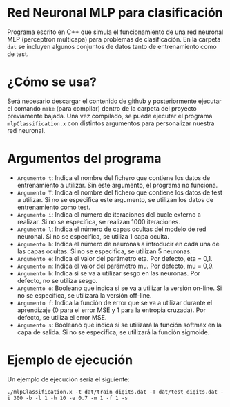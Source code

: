 # Red Neuronal MLP para clasificación
Programa escrito en C++ que simula el funcionamiento de una red neuronal MLP (perceptrón multicapa) para problemas de clasificación. En la carpeta `dat` se incluyen algunos conjuntos de datos tanto de entrenamiento como de test.

# ¿Cómo se usa?
Será necesario descargar el contenido de github y posteriormente ejecutar el comando `make` (para compilar) dentro de la carpeta del proyecto previamente bajada.
Una vez compilado, se puede ejecutar el programa `mlpClassification.x` con distintos argumentos para personalizar nuestra red neuronal.

# Argumentos del programa
- `Argumento t`: Indica el nombre del fichero que contiene los datos de entrenamiento a utilizar. Sin este argumento, el programa no funciona.
- `Argumento T`: Indica el nombre del fichero que contiene los datos de test a utilizar. Si no se especifica este argumento, se utilizan los datos de entrenamiento como test.
- `Argumento i`: Indica el número de iteraciones del bucle externo a realizar. Si no se especifica, se realizan 1000 iteraciones.
- `Argumento l`: Indica el número de capas ocultas del modelo de red neuronal. Si no se especifica, se utiliza 1 capa oculta.
- `Argumento h`: Indica el número de neuronas a introducir en cada una de las capas ocultas. Si no se especifica, se utilizan 5 neuronas.
- `Argumento e`: Indica el valor del parámetro eta. Por defecto, eta = 0,1.
- `Argumento m`: Indica el valor del parámetro mu. Por defecto, mu = 0,9.
- `Argumento b`: Indica si se va a utilizar sesgo en las neuronas. Por defecto, no se utiliza sesgo.
- `Argumento o`: Booleano que indica si se va a utilizar la versión on-line. Si no se especifica, se utilizará la versión off-line.
- `Argumento f`: Indica la función de error que se va a utilizar durante el aprendizaje (0 para el error MSE y 1 para la entropía cruzada). Por defecto, se utiliza el error MSE.
- `Argumento s`: Booleano que indica si se utilizará la función softmax en la capa de salida. Si no se especifica, se utilizará la función sigmoide.

# Ejemplo de ejecución
Un ejemplo de ejecución sería el siguiente:
```
./mlpClassification.x -t dat/train_digits.dat -T dat/test_digits.dat -i 300 -b -l 1 -h 10 -e 0.7 -m 1 -f 1 -s
```

